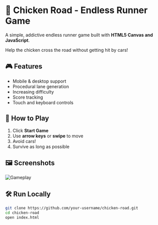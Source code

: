 # 🐔 Chicken Road - Endless Runner Game

A simple, addictive endless runner game built with **HTML5 Canvas and JavaScript**.

Help the chicken cross the road without getting hit by cars!

## 🎮 Features
- Mobile & desktop support
- Procedural lane generation
- Increasing difficulty
- Score tracking
- Touch and keyboard controls

## 🚀 How to Play
1. Click **Start Game**
2. Use **arrow keys** or **swipe** to move
3. Avoid cars!
4. Survive as long as possible

## 🖼️ Screenshots
![Gameplay](screenshots/gameplay.png)

## 🛠️ Run Locally
```bash
git clone https://github.com/your-username/chicken-road.git
cd chicken-road
open index.html